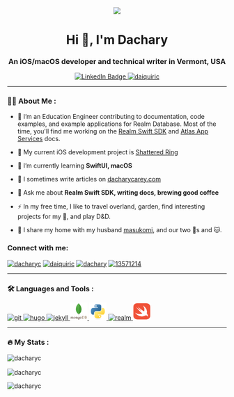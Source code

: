 
<!---
dacharyc/dacharyc is a ✨ special ✨ repository because its `README.md` (this file) appears on your GitHub profile.
You can click the Preview link to take a look at your changes.
--->

<div id="header" align="center">
  <img src="https://media.giphy.com/media/Lny6Rw04nsOOc/giphy.gif"/>
</div>

<h1 align="center">Hi 👋, I'm Dachary</h1>
<h3 align="center">An iOS/macOS developer and technical writer in Vermont, USA</h3>

<div id="badges" align="center">
  <a href="https://www.linkedin.com/in/dachary/">
    <img src="https://img.shields.io/badge/LinkedIn-blue?style=for-the-badge&logo=linkedin&logoColor=white" alt="LinkedIn Badge"/>
  </a>
  <a href="https://twitter.com/daiquiric">
    <img src="https://img.shields.io/twitter/follow/daiquiric?logo=twitter&style=for-the-badge" alt="daiquiric" />
  </a>
</div>

---
### :woman_technologist: About Me :

- :telescope: I’m an Education Engineer contributing to documentation, code examples, and example applications for Realm Database.
  Most of the time, you'll find me working on the [Realm Swift SDK](https://www.mongodb.com/docs/realm/sdk/swift/) and [Atlas App Services](https://www.mongodb.com/docs/atlas/app-services/) docs.

- :iphone: My current iOS development project is [Shattered Ring](https://shatteredring.com)

- 🌱 I’m currently learning **SwiftUI, macOS**

- 📝 I sometimes write articles on [dacharycarey.com](dacharycarey.com)

- 💬 Ask me about **Realm Swift SDK, writing docs, brewing good coffee**

- :zap: In my free time, I like to travel overland, garden, find interesting projects for my 🚜, and play D&D.

- :house_with_garden: I share my home with my husband [masukomi](https://github.com/masukomi), and our two 🐶s and 🐱.

<h3 align="left">Connect with me:</h3>
<p align="left">
<a href="https://dev.to/dacharyc" target="blank"><img align="center" src="https://raw.githubusercontent.com/rahuldkjain/github-profile-readme-generator/master/src/images/icons/Social/devto.svg" alt="dacharyc" height="30" width="40" /></a>
<a href="https://twitter.com/daiquiric" target="blank"><img align="center" src="https://raw.githubusercontent.com/rahuldkjain/github-profile-readme-generator/master/src/images/icons/Social/twitter.svg" alt="daiquiric" height="30" width="40" /></a>
<a href="https://linkedin.com/in/dachary" target="blank"><img align="center" src="https://raw.githubusercontent.com/rahuldkjain/github-profile-readme-generator/master/src/images/icons/Social/linked-in-alt.svg" alt="dachary" height="30" width="40" /></a>
<a href="https://stackoverflow.com/users/13571214" target="blank"><img align="center" src="https://raw.githubusercontent.com/rahuldkjain/github-profile-readme-generator/master/src/images/icons/Social/stack-overflow.svg" alt="13571214" height="30" width="40" /></a>
</p>

---

### :hammer_and_wrench: Languages and Tools :

<p align="left"> <a href="https://git-scm.com/" target="_blank" rel="noreferrer"> <img src="https://www.vectorlogo.zone/logos/git-scm/git-scm-icon.svg" alt="git" width="40" height="40"/> </a> <a href="https://gohugo.io/" target="_blank" rel="noreferrer"> <img src="https://api.iconify.design/logos-hugo.svg" alt="hugo" width="40" height="40"/> </a> <a href="https://jekyllrb.com/" target="_blank" rel="noreferrer"> <img src="https://www.vectorlogo.zone/logos/jekyllrb/jekyllrb-icon.svg" alt="jekyll" width="40" height="40"/> </a> <a href="https://www.mongodb.com/" target="_blank" rel="noreferrer"> <img src="https://raw.githubusercontent.com/devicons/devicon/master/icons/mongodb/mongodb-original-wordmark.svg" alt="mongodb" width="40" height="40"/> </a> <a href="https://www.python.org" target="_blank" rel="noreferrer"> <img src="https://raw.githubusercontent.com/devicons/devicon/master/icons/python/python-original.svg" alt="python" width="40" height="40"/> </a> <a href="https://realm.io/" target="_blank" rel="noreferrer"> <img src="https://raw.githubusercontent.com/bestofjs/bestofjs-webui/8665e8c267a0215f3159df28b33c365198101df5/public/logos/realm.svg" alt="realm" width="40" height="40"/> </a> <a href="https://developer.apple.com/swift/" target="_blank" rel="noreferrer"> <img src="https://raw.githubusercontent.com/devicons/devicon/master/icons/swift/swift-original.svg" alt="swift" width="40" height="40"/> </a> </p>

---

### :fire: My Stats :

<p><img align="center" src="https://github-readme-streak-stats.herokuapp.com/?user=dacharyc&theme=radical" alt="dacharyc" /></p>

<p><img align="center" src="https://github-readme-stats.vercel.app/api/pin/?username=dacharyc&show_icons=true&theme=radical&locale=en" alt="dacharyc" /></p>

<p><img align="left" src="https://github-readme-stats.vercel.app/api/pin/top-langs?username=dacharyc&show_icons=true&theme=radical&locale=en&layout=compact" alt="dacharyc" /></p>
